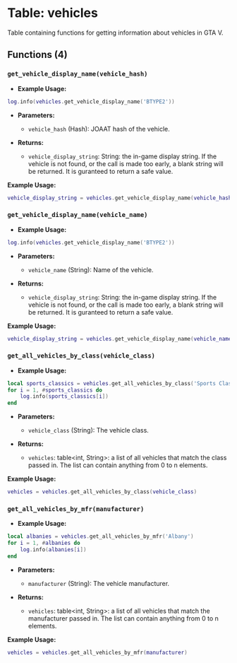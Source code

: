 # Table: vehicles

Table containing functions for getting information about vehicles in GTA V.

## Functions (4)

### `get_vehicle_display_name(vehicle_hash)`

- **Example Usage:**
```lua
log.info(vehicles.get_vehicle_display_name('BTYPE2'))
```

- **Parameters:**
  - `vehicle_hash` (Hash): JOAAT hash of the vehicle.

- **Returns:**
  - `vehicle_display_string`: String: the in-game display string. If the vehicle is not found, or the call is made too early, a blank string will be returned. It is guranteed to return a safe value.

**Example Usage:**
```lua
vehicle_display_string = vehicles.get_vehicle_display_name(vehicle_hash)
```

### `get_vehicle_display_name(vehicle_name)`

- **Example Usage:**
```lua
log.info(vehicles.get_vehicle_display_name('BTYPE2'))
```

- **Parameters:**
  - `vehicle_name` (String): Name of the vehicle.

- **Returns:**
  - `vehicle_display_string`: String: the in-game display string. If the vehicle is not found, or the call is made too early, a blank string will be returned. It is guranteed to return a safe value.

**Example Usage:**
```lua
vehicle_display_string = vehicles.get_vehicle_display_name(vehicle_name)
```

### `get_all_vehicles_by_class(vehicle_class)`

- **Example Usage:**
```lua
local sports_classics = vehicles.get_all_vehicles_by_class('Sports Classics')
for i = 1, #sports_classics do
    log.info(sports_classics[i])
end
```

- **Parameters:**
  - `vehicle_class` (String): The vehicle class.

- **Returns:**
  - `vehicles`: table<int, String>: a list of all vehicles that match the class passed in. The list can contain anything from 0 to n elements.

**Example Usage:**
```lua
vehicles = vehicles.get_all_vehicles_by_class(vehicle_class)
```

### `get_all_vehicles_by_mfr(manufacturer)`

- **Example Usage:**
```lua
local albanies = vehicles.get_all_vehicles_by_mfr('Albany')
for i = 1, #albanies do
    log.info(albanies[i])
end
```

- **Parameters:**
  - `manufacturer` (String): The vehicle manufacturer.

- **Returns:**
  - `vehicles`: table<int, String>: a list of all vehicles that match the manufacturer passed in. The list can contain anything from 0 to n elements.

**Example Usage:**
```lua
vehicles = vehicles.get_all_vehicles_by_mfr(manufacturer)
```



